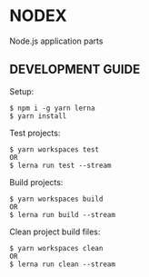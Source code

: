 # NODEX

Node.js application parts

## DEVELOPMENT GUIDE

Setup:

```
$ npm i -g yarn lerna
$ yarn install
```

Test projects:

```
$ yarn workspaces test
OR
$ lerna run test --stream
```

Build projects:

```
$ yarn workspaces build
OR
$ lerna run build --stream
```

Clean project build files:

```
$ yarn workspaces clean
OR
$ lerna run clean --stream
```
